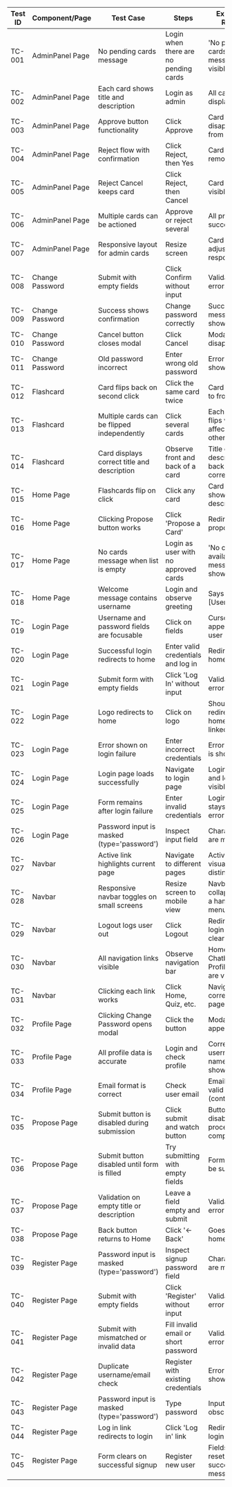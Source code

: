| Test ID | Component/Page  | Test Case                                   | Steps                                 | Expected Result                                  |
| ------- | --------------- | ------------------------------------------- | ------------------------------------- | ------------------------------------------------ |
| TC-001  | AdminPanel Page | No pending cards message                    | Login when there are no pending cards | 'No pending cards' message is visible            |
| TC-002  | AdminPanel Page | Each card shows title and description       | Login as admin                        | All cards display data                           |
| TC-003  | AdminPanel Page | Approve button functionality                | Click Approve                         | Card disappears from list                        |
| TC-004  | AdminPanel Page | Reject flow with confirmation               | Click Reject, then Yes                | Card is removed                                  |
| TC-005  | AdminPanel Page | Reject Cancel keeps card                    | Click Reject, then Cancel             | Card stays visible                               |
| TC-006  | AdminPanel Page | Multiple cards can be actioned              | Approve or reject several             | All process successfully                         |
| TC-007  | AdminPanel Page | Responsive layout for admin cards           | Resize screen                         | Card layout adjusts responsively                 |
| TC-008  | Change Password | Submit with empty fields                    | Click Confirm without input           | Validation errors shown                          |
| TC-009  | Change Password | Success shows confirmation                  | Change password correctly             | Success message shown                            |
| TC-010  | Change Password | Cancel button closes modal                  | Click Cancel                          | Modal disappears                                 |
| TC-011  | Change Password | Old password incorrect                      | Enter wrong old password              | Error message shown                              |
| TC-012  | Flashcard       | Card flips back on second click             | Click the same card twice             | Card returns to front view                       |
| TC-013  | Flashcard       | Multiple cards can be flipped independently | Click several cards                   | Each card flips without affecting others         |
| TC-014  | Flashcard       | Card displays correct title and description | Observe front and back of a card      | Title on front, description on back is correct   |
| TC-015  | Home Page       | Flashcards flip on click                    | Click any card                        | Card flips to show description                   |
| TC-016  | Home Page       | Clicking Propose button works               | Click 'Propose a Card'                | Redirects to propose page                        |
| TC-017  | Home Page       | No cards message when list is empty         | Login as user with no approved cards  | 'No cards available' message is shown            |
| TC-018  | Home Page       | Welcome message contains username           | Login and observe greeting            | Says 'Hello, [Username]!'                        |
| TC-019  | Login Page      | Username and password fields are focusable  | Click on fields                       | Cursor appears and user can type                 |
| TC-020  | Login Page      | Successful login redirects to home          | Enter valid credentials and log in    | Redirected to home page                          |
| TC-021  | Login Page      | Submit form with empty fields               | Click 'Log In' without input          | Validation errors appear                         |
| TC-022  | Login Page      | Logo redirects to home                      | Click on logo                         | Should redirect to home (if linked)              |
| TC-023  | Login Page      | Error shown on login failure                | Enter incorrect credentials           | Error message is shown                           |
| TC-024  | Login Page      | Login page loads successfully               | Navigate to login page                | Login form and logo are visible                  |
| TC-025  | Login Page      | Form remains after login failure            | Enter invalid credentials             | Login form stays with error message              |
| TC-026  | Login Page      | Password input is masked (type='password')  | Inspect input field                   | Characters are masked                            |
| TC-027  | Navbar          | Active link highlights current page         | Navigate to different pages           | Active link is visually distinct                 |
| TC-028  | Navbar          | Responsive navbar toggles on small screens  | Resize screen to mobile view          | Navbar collapses into a hamburger menu           |
| TC-029  | Navbar          | Logout logs user out                        | Click Logout                          | Redirects to login and clears session            |
| TC-030  | Navbar          | All navigation links visible                | Observe navigation bar                | Home, Chatbot, Quiz, Profile, Logout are visible |
| TC-031  | Navbar          | Clicking each link works                    | Click Home, Quiz, etc.                | Navigates to corresponding page                  |
| TC-032  | Profile Page    | Clicking Change Password opens modal        | Click the button                      | Modal appears                                    |
| TC-033  | Profile Page    | All profile data is accurate                | Login and check profile               | Correct username, name, email shown              |
| TC-034  | Profile Page    | Email format is correct                     | Check user email                      | Email follows valid format (contains '@')        |
| TC-035  | Propose Page    | Submit button is disabled during submission | Click submit and watch button         | Button disables until process completes          |
| TC-036  | Propose Page    | Submit button disabled until form is filled | Try submitting with empty fields      | Form cannot be submitted                         |
| TC-037  | Propose Page    | Validation on empty title or description    | Leave a field empty and submit        | Validation error shown                           |
| TC-038  | Propose Page    | Back button returns to Home                 | Click '← Back'                        | Goes back to home page                           |
| TC-039  | Register Page   | Password input is masked (type='password')  | Inspect signup password field         | Characters are masked                            |
| TC-040  | Register Page   | Submit with empty fields                    | Click 'Register' without input        | Validation error shown                           |
| TC-041  | Register Page   | Submit with mismatched or invalid data      | Fill invalid email or short password  | Validation error shown                           |
| TC-042  | Register Page   | Duplicate username/email check              | Register with existing credentials    | Error message shown                              |
| TC-043  | Register Page   | Password input is masked (type='password')  | Type password                         | Input is obscured                                |
| TC-044  | Register Page   | Log in link redirects to login              | Click 'Log in' link                   | Redirects to login page                          |
| TC-045  | Register Page   | Form clears on successful signup            | Register new user                     | Fields are reset after success message           |
